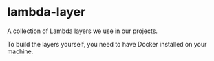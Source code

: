 # lambda-layer

A collection of Lambda layers we use in our projects.

To build the layers yourself, you need to have Docker installed on your machine.
